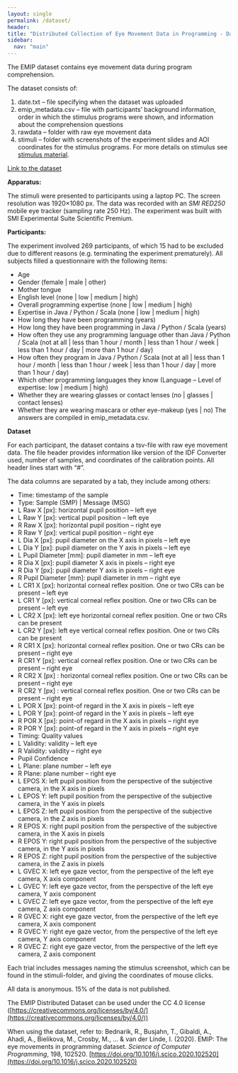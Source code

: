```yaml
---
layout: single
permalink: /dataset/
header:
title: "Distributed Collection of Eye Movement Data in Programming - Dataset"
sidebar:
  nav: "main"
---
```


The EMIP dataset contains eye movement data during program comprehension.

The dataset consists of:

1. date.txt – file specifying when the dataset was uploaded
2. emip_metadata.csv – file with participants’ background information, order in which the stimulus programs were shown, and information about the comprehension questions
3. rawdata – folder with raw eye movement data
4. stimuli – folder with screenshots of the experiment slides and AOI coordinates for the stimulus programs. For more details on stimulus see [stimulus material](/stimulus-material/).

[Link to the dataset](/assets/emip_dataset.zip)

**Apparatus:**

The stimuli were presented to participants using a laptop PC. The screen resolution was 1920×1080 px. The data was recorded with an *SMI RED250* mobile eye tracker (sampling rate 250 Hz). The experiment was built with SMI Experimental Suite Scientific Premium.

**Participants:**

The experiment involved 269 participants, of which 15 had to be excluded due to different reasons (e.g. terminating the experiment prematurely). All subjects filled a questionnaire with the following items:

- Age
- Gender (female | male | other)
- Mother tongue
- English level (none | low | medium | high)
- Overall programming expertise (none | low | medium | high)
- Expertise in Java / Python / Scala (none | low | medium | high)
- How long they have been programming (years)
- How long they have been programming in Java / Python / Scala (years)
- How often they use any programming language other than Java / Python / Scala
  (not at all | less than 1 hour / month | less than 1 hour / week | less than 1 hour / day | more than 1 hour / day)
- How often they program in Java / Python / Scala
  (not at all | less than 1 hour / month | less than 1 hour / week | less than 1 hour / day | more than 1 hour / day)
- Which other programming languages they know (Language – Level of expertise: low | medium | high)
- Whether they are wearing glasses or contact lenses (no | glasses | contact lenses)
- Whether they are wearing mascara or other eye-makeup (yes | no)
The answers are compiled in emip_metadata.csv.

**Dataset**

For each participant, the dataset contains a tsv-file with raw eye movement data. The file header provides information like version of the IDF Converter used, number of samples, and coordinates of the calibration points. All header lines start with “#”.

The data columns are separated by  a tab, they include among others:

- Time: timestamp of the sample
- Type: Sample (SMP) | Message (MSG)
- L Raw X [px]: horizontal pupil position – left eye
- L Raw Y [px]: vertical pupil position – left eye
- R Raw X [px]: horizontal pupil position – right eye
- R Raw Y [px]: vertical pupil position – right eye
- L Dia X [px]: pupil diameter on the X axis in pixels – left eye
- L Dia Y [px]: pupil diameter on the Y axis in pixels – left eye
- L Pupil Diameter [mm]: pupil diameter in mm – left eye
- R Dia X [px]: pupil diameter X axis in pixels – right eye
- R Dia Y [px]: pupil diameter Y axis in pixels – right eye
- R Pupil Diameter [mm]: pupil diameter in mm – right eye
- L CR1 X [px]: horizontal corneal reflex position. One or two CRs can be present – left eye
- L CR1 Y [px]: vertical corneal reflex position. One or two CRs can be present – left eye
- L CR2 X [px]: left eye horizontal corneal reflex position. One or two CRs can be present
- L CR2 Y [px]: left eye vertical corneal reflex position. One or two CRs can be present
- R CR1 X [px]: horizontal corneal reflex position. One or two CRs can be present – right eye
- R CR1 Y [px]: vertical corneal reflex position. One or two CRs can be present – right eye
- R CR2 X [px] : horizontal corneal reflex position. One or two CRs can be present – right eye
- R CR2 Y [px] : vertical corneal reflex position. One or two CRs can be present – right eye
- L POR X [px]: point-of regard in the X axis in pixels – left eye
- L POR Y [px]: point-of regard in the Y axis in pixels – left eye
- R POR X [px]: point-of regard in the X axis in pixels – right eye
- R POR Y [px]: point-of regard in the Y axis in pixels – right eye
- Timing: Quality values
- L Validity: validity – left eye
- R Validity: validity – right eye
- Pupil Confidence
- L Plane: plane number – left eye
- R Plane: plane number – right eye
- L EPOS X: left pupil position from the perspective of the subjective camera, in the X axis in pixels
- L EPOS Y: left pupil position from the perspective of the subjective camera, in the Y axis in pixels
- L EPOS Z: left pupil position from the perspective of the subjective camera, in the Z axis in pixels
- R EPOS X: right pupil position from the perspective of the subjective camera, in the X axis in pixels
- R EPOS Y: right pupil position from the perspective of the subjective camera, in the Y axis in pixels
- R EPOS Z: right pupil position from the perspective of the subjective camera, in the Z axis in pixels
- L GVEC X: left eye gaze vector, from the perspective of the left eye camera, X axis component
- L GVEC Y: left eye gaze vector, from the perspective of the left eye camera, Y axis component
- L GVEC Z: left eye gaze vector, from the perspective of the left eye camera, Z axis component
- R GVEC X: right eye gaze vector, from the perspective of the left eye camera, X axis component
- R GVEC Y: right eye gaze vector, from the perspective of the left eye camera, Y axis component
- R GVEC Z: right eye gaze vector, from the perspective of the left eye camera, Z axis component

Each trial includes messages naming the stimulus screenshot, which can be found in the stimuli-folder, and giving the coordinates of mouse clicks.

All data is anonymous. 15% of the data is not published.

The EMIP Distributed Dataset can be used under the CC 4.0 license ([https://creativecommons.org/licenses/by/4.0/](https://creativecommons.org/licenses/by/4.0/))

When using the dataset, refer to: Bednarik, R., Busjahn, T., Gibaldi, A., Ahadi, A., Bielikova, M., Crosby, M., … & van der Linde, I. (2020). EMIP: The eye movements in programming dataset. *Science of Computer Programming*, 198, 102520. [https://doi.org/10.1016/j.scico.2020.102520](https://doi.org/10.1016/j.scico.2020.102520)